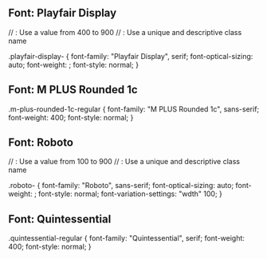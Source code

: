 


## Font: Playfair Display

// <weight>: Use a value from 400 to 900
// <uniquifier>: Use a unique and descriptive class name

.playfair-display-<uniquifier> {
  font-family: "Playfair Display", serif;
  font-optical-sizing: auto;
  font-weight: <weight>;
  font-style: normal;
}


## Font: M PLUS Rounded 1c

.m-plus-rounded-1c-regular {
  font-family: "M PLUS Rounded 1c", sans-serif;
  font-weight: 400;
  font-style: normal;
}


## Font: Roboto

// <weight>: Use a value from 100 to 900
// <uniquifier>: Use a unique and descriptive class name

.roboto-<uniquifier> {
  font-family: "Roboto", sans-serif;
  font-optical-sizing: auto;
  font-weight: <weight>;
  font-style: normal;
  font-variation-settings:
    "wdth" 100;
}


## Font: Quintessential 

.quintessential-regular {
  font-family: "Quintessential", serif;
  font-weight: 400;
  font-style: normal;
}





